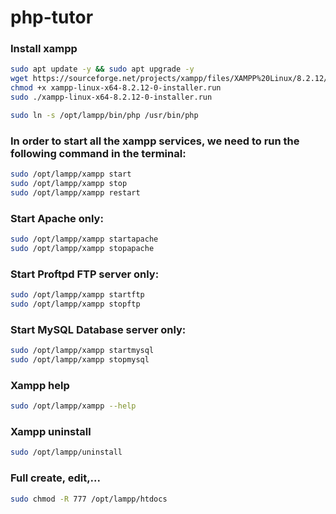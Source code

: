 # php-tutor

### Install xampp
```bash
sudo apt update -y && sudo apt upgrade -y
wget https://sourceforge.net/projects/xampp/files/XAMPP%20Linux/8.2.12/xampp-linux-x64-8.2.12-0-installer.run
chmod +x xampp-linux-x64-8.2.12-0-installer.run
sudo ./xampp-linux-x64-8.2.12-0-installer.run
```

```bash
sudo ln -s /opt/lampp/bin/php /usr/bin/php
```

### In order to start all the xampp services, we need to run the following command in the terminal:
```bash
sudo /opt/lampp/xampp start
sudo /opt/lampp/xampp stop
sudo /opt/lampp/xampp restart
```

### Start Apache only:
```bash
sudo /opt/lampp/xampp startapache
sudo /opt/lampp/xampp stopapache
```

### Start Proftpd FTP server only:
```bash
sudo /opt/lampp/xampp startftp
sudo /opt/lampp/xampp stopftp
```

### Start MySQL Database server only:
```bash
sudo /opt/lampp/xampp startmysql
sudo /opt/lampp/xampp stopmysql
```

### Xampp help
```bash
sudo /opt/lampp/xampp --help
```

### Xampp uninstall
```bash
sudo /opt/lampp/uninstall
```

### Full create, edit,...
```bash
sudo chmod -R 777 /opt/lampp/htdocs
```
